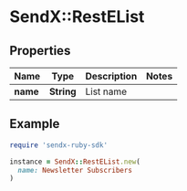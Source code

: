 # SendX::RestEList

## Properties

| Name | Type | Description | Notes |
| ---- | ---- | ----------- | ----- |
| **name** | **String** | List name |  |

## Example

```ruby
require 'sendx-ruby-sdk'

instance = SendX::RestEList.new(
  name: Newsletter Subscribers
)
```

